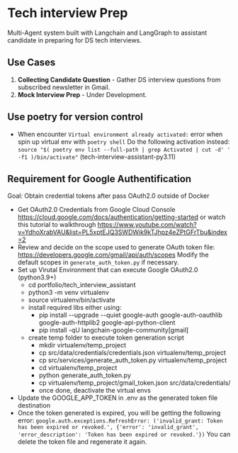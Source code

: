 # Tech interview Prep

Multi-Agent system built with Langchain and LangGraph to assistant candidate in preparing for DS tech interviews.

## Use Cases

1. **Collecting Candidate Question** - Gather DS interview questions from subscribed newsletter in Gmail.
2. **Mock Interview Prep** - Under Development.


## Use poetry for version control
- When encounter `Virtual environment already activated:` error when spin up virtual env with `poetry shell`
Do the following activation instead:
`source "$( poetry env list --full-path | grep Activated | cut -d' ' -f1 )/bin/activate"`
(tech-interview-assistant-py3.11)
 
## Requirement for Google Authentification
Goal: Obtain credential tokens after pass OAuth2.0 outside of Docker 
- Get OAuth2.0 Credentials from Google Cloud Console
    https://cloud.google.com/docs/authentication/getting-started
    or watch this tutorial to walkthrough
    https://www.youtube.com/watch?v=YdhoXrabVAU&list=PL5xptEJQ3SWDWik9kTJhpz4eZPtGFrTbu&index=2
- Review and decide on the scope used to generate OAuth token file:
    https://developers.google.com/gmail/api/auth/scopes
    Modify the default scopes in `generate_auth_token.py` if necessary.
- Set up Virutal Environment that can execute Google OAuth2.0  (python3.9+)
    - cd portfolio/tech_interview_assistant
    - python3 -m venv virtualenv
    - source virtualenv/bin/activate
    - install required libs either using:
        - pip install --upgrade --quiet  google-auth google-auth-oauthlib google-auth-httplib2 google-api-python-client
        - pip install -qU langchain-google-community[gmail]
    - create temp folder to execute token generation script
        - mkdir virtualenv/temp_project
        - cp src/data/credentials/credentials.json virtualenv/temp_project
        - cp src/services/generate_auth_token.py virtualenv/temp_project
        - cd virtualenv/temp_project
        - python generate_auth_token.py
        - cp virtualenv/temp_project/gmail_token.json src/data/credentials/
        - once done, deactivate the virtual envs
- Update the GOOGLE_APP_TOKEN in .env as the generated token file destination
- Once the token generated is expired, you will be getting the following error:
    `google.auth.exceptions.RefreshError: ('invalid_grant: Token has been expired or revoked.', {'error': 'invalid_grant', 'error_description': 'Token has been expired or revoked.'})`
    You can delete the token file and regenerate it again.